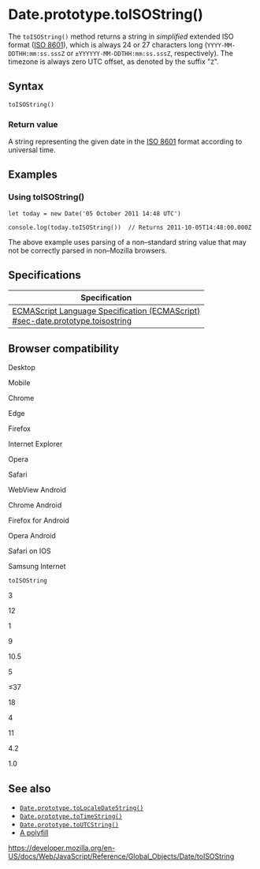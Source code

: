 Date.prototype.toISOString()
============================

The `toISOString()` method returns a string in *simplified* extended ISO format ([ISO 8601](https://en.wikipedia.org/wiki/ISO_8601)), which is always 24 or 27 characters long (`YYYY-MM-DDTHH:mm:ss.sssZ` or `±YYYYYY-MM-DDTHH:mm:ss.sssZ`, respectively). The timezone is always zero UTC offset, as denoted by the suffix "`Z`".

Syntax
------

    toISOString()

### Return value

A string representing the given date in the [ISO 8601](https://en.wikipedia.org/wiki/ISO_8601) format according to universal time.

Examples
--------

### Using toISOString()

    let today = new Date('05 October 2011 14:48 UTC')

    console.log(today.toISOString())  // Returns 2011-10-05T14:48:00.000Z

The above example uses parsing of a non–standard string value that may not be correctly parsed in non–Mozilla browsers.

Specifications
--------------

<table><thead><tr class="header"><th>Specification</th></tr></thead><tbody><tr class="odd"><td><a href="https://tc39.es/ecma262/#sec-date.prototype.toisostring">ECMAScript Language Specification (ECMAScript)<br />
<span class="small">#sec-date.prototype.toisostring</span></a></td></tr></tbody></table>

Browser compatibility
---------------------

Desktop

Mobile

Chrome

Edge

Firefox

Internet Explorer

Opera

Safari

WebView Android

Chrome Android

Firefox for Android

Opera Android

Safari on IOS

Samsung Internet

`toISOString`

3

12

1

9

10.5

5

≤37

18

4

11

4.2

1.0

See also
--------

-   [`Date.prototype.toLocaleDateString()`](tolocaledatestring)
-   [`Date.prototype.toTimeString()`](totimestring)
-   [`Date.prototype.toUTCString()`](toutcstring)
-   [A polyfill](https://github.com/behnammodi/polyfill/blob/master/date.polyfill.js)

<a href="https://developer.mozilla.org/en-US/docs/Web/JavaScript/Reference/Global_Objects/Date/toISOString" class="_attribution-link">https://developer.mozilla.org/en-US/docs/Web/JavaScript/Reference/Global_Objects/Date/toISOString</a>
